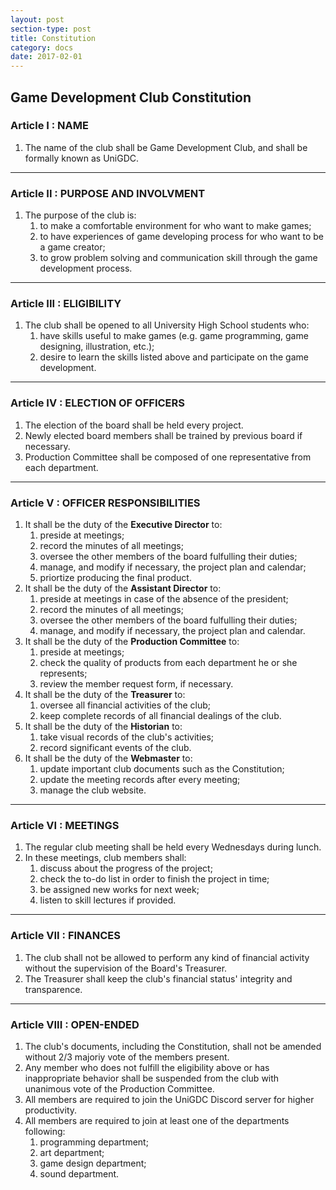 ```yaml
---
layout: post
section-type: post
title: Constitution
category: docs
date: 2017-02-01
---
```

## Game Development Club Constitution



### Article I : NAME

1. The name of the club shall be Game Development Club, and shall be formally known as UniGDC.

----------

### Article II : PURPOSE AND INVOLVMENT

1. The purpose of the club is:
	1. to make a comfortable environment for who want to make games;
	2. to have experiences of game developing process for who want to be a game creator;
	3. to grow problem solving and communication skill through the game development process.

----------

### Article III : ELIGIBILITY

1. The club shall be opened to all University High School students who:
	1. have skills useful to make games (e.g. game programming, game designing, illustration, etc.);
	2. desire to learn the skills listed above and participate on the game development.

----------

### Article IV : ELECTION OF OFFICERS

1. The election of the board shall be held every project.
2. Newly elected board members shall be trained by previous board if necessary.
3. Production Committee shall be composed of one representative from each department.

----------

### Article V : OFFICER RESPONSIBILITIES

1. It shall be the duty of the **Executive Director** to:
	1. preside at meetings;
	2. record the minutes of all meetings;
	3. oversee the other members of the board fulfulling their duties;
	4. manage, and modify if necessary, the project plan and calendar;
	5. priortize producing the final product.
2. It shall be the duty of the **Assistant Director** to:
	1. preside at meetings in case of the absence of the president;
	2. record the minutes of all meetings;
	3. oversee the other members of the board fulfulling their duties;
	4. manage, and modify if necessary, the project plan and calendar.
3. It shall be the duty of the **Production Committee** to:
	1. preside at meetings;
	2. check the quality of products from each department he or she represents;
	3. review the member request form, if necessary.
4. It shall be the duty of the **Treasurer** to:
	1. oversee all financial activities of the club;
	2. keep complete records of all financial dealings of the club.
5. It shall be the duty of the **Historian** to:
	1. take visual records of the club's activities;
	2. record significant events of the club.
6. It shall be the duty of the **Webmaster** to:
	1. update important club documents such as the Constitution;
	2. update the meeting records after every meeting;
	3. manage the club website.

----------

### Article VI : MEETINGS

1. The regular club meeting shall be held every Wednesdays during lunch.
2. In these meetings, club members shall:
	1. discuss about the progress of the project;
	2. check the to-do list in order to finish the project in time;
	3. be assigned new works for next week;
	4. listen to skill lectures if provided.

----------

### Article VII : FINANCES

1. The club shall not be allowed to perform any kind of financial activity without the supervision of the Board's Treasurer.
2. The Treasurer shall keep the club's financial status' integrity and transparence.

----------

### Article VIII : OPEN-ENDED

1. The club's documents, including the Constitution, shall not be amended without 2/3 majoriy vote of the members present.
2. Any member who does not fulfill the eligibility above or has inappropriate behavior shall be suspended from the club with unanimous vote of the Production Committee.
3. All members are required to join the UniGDC Discord server for higher productivity.
4. All members are required to join at least one of the departments following:
	1. programming department;
	2. art department;
	3. game design department;
	4. sound department.
